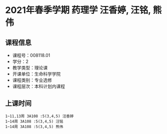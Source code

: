 # 2021年春季学期 药理学 汪香婷, 汪铭, 熊伟






## 课程信息

- 课程号：008118.01
- 学分：2
- 教学类型：理论课
- 开课单位：生命科学学院
- 课程类别：专业选修
- 课程层次：本科计划内课程

## 上课时间

```
1~11,13周 3A108 :5(3,4,5) 汪香婷
1~14周 3A108 :5(3,4,5) 汪铭
1~14周 3A108 :5(3,4,5) 熊伟
```

